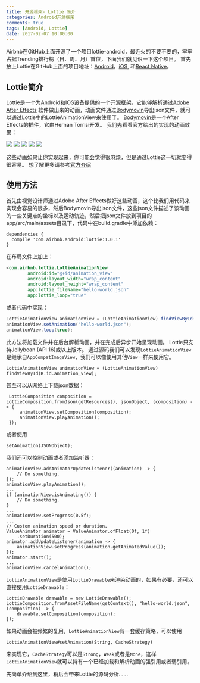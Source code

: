 ```yaml
---
title: 开源框架- Lottie 简介
categories: Android开源框架
comments: true
tags: [Android, Lottie]
date: 2017-02-07 10:00:00
---
```

Airbnb在GitHub上面开源了一个项目lottie-android，最近火的不要不要的，牢牢占据Trending排行榜（日、周、月）首位，下面我们就见识一下这个项目。
首先放上Lottie在GitHub上面的项目地址：[Android](https://github.com/airbnb/lottie-android)，[iOS](https://github.com/airbnb/lottie-ios), 和[React Native](https://github.com/airbnb/lottie-react-native)。
## Lottie简介
Lottie是一个为Android和IOS设备提供的一个开源框架，它能够解析通过[Adobe After Effects](http://www.adobe.com/products/aftereffects.html) 软件做出来的动画，动画文件通过[Bodymovin](https://github.com/bodymovin/bodymovin)导出json文件，就可以通过Lottie中的LottieAnimationView来使用了。
[Bodymovin](https://github.com/bodymovin/bodymovin)是一个After Effects的插件，它由Hernan Torrisi开发。
我们先看看官方给出的实现的动画效果：

<img src="https://raw.githubusercontent.com/airbnb/lottie-android/master/gifs/Example1.gif"/>

<img src="https://raw.githubusercontent.com/airbnb/lottie-android/master/gifs/Example2.gif"/>

<img src="https://raw.githubusercontent.com/airbnb/lottie-android/master/gifs/Example3.gif"/>

<img src="https://raw.githubusercontent.com/airbnb/lottie-android/master/gifs/Community 2_3.gif"/>

<img src="https://raw.githubusercontent.com/airbnb/lottie-android/master/gifs/Example4.gif"/>

这些动画如果让你实现起来，你可能会觉得很麻烦，但是通过Lottie这一切就变得很容易。
想了解更多请参考[官方介绍](http://airbnb.design/introducing-lottie/)

## 使用方法
首先由视觉设计师通过Adobe After Effects做好这些动画，这个比我们用代码来实现会容易的很多，然后Bodymovin导出json文件，这些json文件描述了该动画的一些关键点的坐标以及运动轨迹，然后把json文件放到项目的app/src/main/assets目录下，代码中在build.gradle中添加依赖：
```
dependencies {
  compile 'com.airbnb.android:lottie:1.0.1'
}
```
在布局文件上加上：
```xml
<com.airbnb.lottie.LottieAnimationView
        android:id="@+id/animation_view"
        android:layout_width="wrap_content"
        android:layout_height="wrap_content"
        app:lottie_fileName="hello-world.json"
        app:lottie_loop="true"
```
或者代码中实现：
```java
LottieAnimationView animationView = (LottieAnimationView) findViewById(R.id.animation_view);
animationView.setAnimation("hello-world.json");
animationView.loop(true);
```
此方法将加载文件并在后台解析动画，并在完成后异步开始呈现动画。
Lottie只支持Jellybean (API 16)或以上版本。
通过源码我们可以发现`LottieAnimationView`是继承自`AppCompatImageView`，我们可以像使用其他`View`一样来使用它。
```
LottieAnimationView animationView = (LottieAnimationView) findViewById(R.id.animation_view);
```
甚至可以从网络上下载json数据：
```
 LottieComposition composition = LottieComposition.fromJson(getResources(), jsonObject, (composition) -> {
     animationView.setComposition(composition);
     animationView.playAnimation();
 });
```
或者使用
```
setAnimation(JSONObject);
```

我们还可以控制动画或者添加监听器：
```
animationView.addAnimatorUpdateListener((animation) -> {
    // Do something.
});
animationView.playAnimation();
...
if (animationView.isAnimating()) {
    // Do something.
}
...
animationView.setProgress(0.5f);
...
// Custom animation speed or duration.
ValueAnimator animator = ValueAnimator.ofFloat(0f, 1f)
    .setDuration(500);
animator.addUpdateListener(animation -> {
    animationView.setProgress(animation.getAnimatedValue());
});
animator.start();
...
animationView.cancelAnimation();
```
`LottieAnimationView`是使用`LottieDrawable`来渲染动画的，如果有必要，还可以直接使用`LottieDrawable`：
```
LottieDrawable drawable = new LottieDrawable();
LottieComposition.fromAssetFileName(getContext(), "hello-world.json", (composition) -> {
    drawable.setComposition(composition);
});
```
如果动画会被频繁的复用，`LottieAnimationView`有一套缓存策略，可以使用
```
LottieAnimationView#setAnimation(String, CacheStrategy)
```
来实现它，`CacheStrategy`可以是`Strong`，`Weak`或者是`None`，这样`LottieAnimationView`就可以持有一个已经加载和解析动画的强引用或者弱引用。

先简单介绍到这里，稍后会带来Lottie的源码分析……

